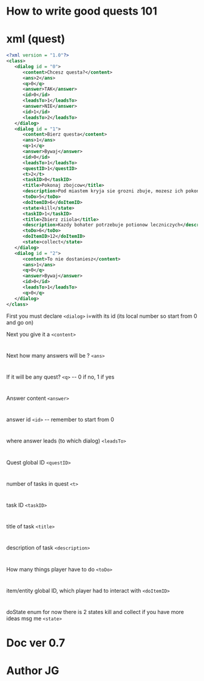 # How to write good quests 101

# xml (quest)

```xml
<?xml version = "1.0"?>
<class>
   <dialog id = "0">
      <content>Chcesz questa?</content>
      <ans>2</ans>
      <q>0</q>
      <answer>TAK</answer>
      <id>0</id>
      <leadsTo>1</leadsTo>
      <answer>NIE</answer>
      <id>1</id>
      <leadsTo>2</leadsTo>
   </dialog>
   <dialog id = "1">
      <content>Bierz questa</content>
      <ans>1</ans>
      <q>1</q>
      <answer>Bywaj</answer>
      <id>0</id>
      <leadsTo>1</leadsTo>
	  <questID>1</questID>
	  <t>2</t>
	  <taskID>0</taskID>
	  <title>Pokonaj zbojcow</title>
	  <description>Pod miastem kryja sie grozni zbuje, mozesz ich pokonac przy pomocy miecza</description>
      <toDo>5</toDo>
      <doItemID>6</doItemID>
      <state>kill</state>
	  <taskID>1</taskID>
	  <title>Zbierz ziiola</title>
	  <description>Kazdy bohater potrzebuje potionow leczniczych</description>
      <toDo>6</toDo>
      <doItemID>12</doItemID>
      <state>collect</state>
   </dialog>
   <dialog id = "2">
      <content>To nie dostaniesz</content>
      <ans>1</ans>
      <q>0</q>
      <answer>Bywaj</answer>
      <id>0</id>
      <leadsTo>1</leadsTo>
      <q>0</q>
   </dialog>
</class>
```


First you must declare  ```<dialog>``` i=with its id (its local number so start from 0 and go on)

Next you give it a ```<content>```
#
Next how many answers will be ? ```<ans>```
#
If it will be any quest? ```<q>``` -- 0 if no, 1 if yes
#
Answer content ```<answer>```
#
answer id ```<id>``` -- remember to start from 0
#
where answer leads (to which dialog) ```<leadsTo>```
#
Quest global ID ```<questID>```
#
number of tasks in quest ```<t>```
#
task ID ```<taskID>```
#
title of task ```<title>```
#
description of task ```<description>```
#
How many things player have to do ```<toDo>```
#
item/entity global ID, which player had to interact with ```<doItemID>```
#
doState enum for now there is 2 states kill and collect if you have more ideas msg me ```<state>```

# Doc ver 0.7

# Author JG
